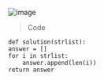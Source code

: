 ![image](https://user-images.githubusercontent.com/115756142/232358625-4cf6ac2d-84c5-420a-8db9-fb7acb094594.png)

> Code

    def solution(strlist):
    answer = []
    for i in strlist:
        answer.append(len(i))
    return answer
